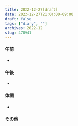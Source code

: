 ```yaml
---
title: 2022-12-27[draft]
date: 2022-12-27T21:00:00+09:00
draft: false
tags: ["diary", ""]
archives: 2022-12
slug: 470941
---
```

#### 午前
- 
#### 午後
- 
#### 体調
- 
#### その他